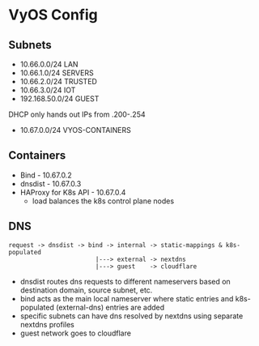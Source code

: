 # VyOS Config

## Subnets

- 10.66.0.0/24 LAN
- 10.66.1.0/24 SERVERS
- 10.66.2.0/24 TRUSTED
- 10.66.3.0/24 IOT
- 192.168.50.0/24 GUEST

DHCP only hands out IPs from .200-.254

- 10.67.0.0/24 VYOS-CONTAINERS

## Containers

- Bind - 10.67.0.2
- dnsdist - 10.67.0.3
- HAProxy for K8s API - 10.67.0.4
  - load balances the k8s control plane nodes

## DNS

```
request -> dnsdist -> bind -> internal -> static-mappings & k8s-populated
                        |---> external -> nextdns
                        |---> guest    -> cloudflare
```

- dnsdist routes dns requests to different nameservers based on destination domain, source subnet, etc.
- bind acts as the main local nameserver where static entries and k8s-populated (external-dns) entries are added
- specific subnets can have dns resolved by nextdns using separate nextdns profiles
- guest network goes to cloudflare
